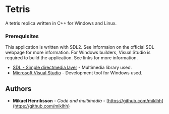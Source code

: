 # Tetris
A tetris replica written in C++ for Windows and Linux.

### Prerequisites
This application is written with SDL2. See informaion on the official SDL webpage for more information. For Windows builders, Visual Studio is required to build the application. See links for more information.

* [SDL - Simple directmedia layer](https://www.libsdl.org/) - Multimedia library used.
* [Microsoft Visual Studio](https://www.visualstudio.com/) - Development tool for Windows used.


## Authors
* **Mikael Henriksson** - *Code and multimedia* - [https://github.com/miklhh](https://github.com/miklhh)
